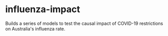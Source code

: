 # influenza-impact

Builds a series of models to test the causal impact of COVID-19 restrictions on Australia's influenza rate.

